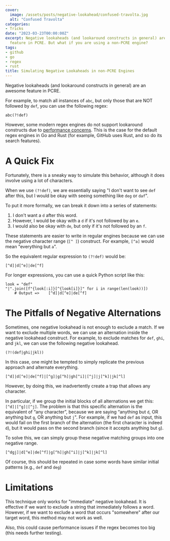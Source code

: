 ```yaml
---
cover:
  image: /assets/posts/negative-lookahead/confused-travolta.jpg
  alt: "Confused Travolta"
categories:
- Tricks
date: "2023-03-23T00:00:00Z"
excerpt: Negative lookaheads (and lookaround constructs in general) are an awesome
  feature in PCRE. But what if you are using a non-PCRE engine?
tags:
- github
- go
- regex
- rust
title: Simulating Negative Lookaheads in non-PCRE Engines
---
```


Negative lookaheads (and lookaround constructs in general) are an awesome feature in PCRE.

For example, to match all instances of `abc`, but only those that are NOT followed by `def`, you can use the following regex:

```
abc(?!def)
```

However, some modern regex engines do not support lookaround constructs due to [performance concerns](https://github.com/google/re2/issues/255). This is the case for the default regex engines in Go and Rust (for example, GitHub uses Rust, and so do its search features).

# A Quick Fix

Fortunately, there is a sneaky way to simulate this behavior, although it does involve using a lot of characters.

When we use `(?!def)`, we are essentially saying "I don't want to see `def` after this, but I would be okay with seeing something like `deg` or `daf`".

To put it more formally, we can break it down into a series of statements:

1. I don't want a `d` after this word.
2. However, I would be okay with a `d` if it's not followed by an `e`.
3. I would also be okay with `de`, but only if it's not followed by an `f`.

These statements are easier to write in regular engines because we can use the negative character range (`[^ ]`) construct. For example, `[^a]` would mean "everything but `a`".

So the equivalent regular expression to `(?!def)` would be:

`[^d]|d[^e]|de[^f]`

For longer expressions, you can use a quick Python script like this:

```
look = "def"
"|".join([f"{look[:i]}[^{look[i]}]" for i in range(len(look))])
	# Output =>    [^d]|d[^e]|de[^f]

```

# The Pitfalls of Negative Alternations

Sometimes, one negative lookahead is not enough to exclude a match. If we want to exclude multiple words, we can use an alternation inside the negative lookahead construct. For example, to exclude matches for `def`, `ghi`, and `jkl`, we can use the following negative lookahead.

```
(?!(def|ghi|jkl))
```

In this case, one might be tempted to simply replicate the previous approach and alternate everything.

```
[^d]|d[^e]|de[^f]|[^g]|g[^h]|gh[^i]|[^j]|j[^k]|jk[^l]
```

However, by doing this, we inadvertently create a trap that allows any character.

In particular, if we group the initial blocks of all alternations we get this: `[^d]|[^g]|[^j]`. The problem is that this specific alternation is the equivalent of “any character”, because we are saying “anything but `d`, OR anything but `g`, OR anything but `j`". For example, if we had `def` as input, this would fail on the first branch of the alternation (the first character is indeed `d`), but it would pass on the second branch (since it accepts anything but `g`). 

To solve this, we can simply group these negative matching groups into one negative range.

```
[^dgj]|d[^e]|de[^f]|g[^h]|gh[^i]|j[^k]|jk[^l]
```

Of course, this should be repeated in case some words have similar initial patterns (e.g., `def` and `deg`)

# Limitations

This technique only works for "immediate" negative lookahead. It is effective if we want to exclude a string that immediately follows a word. However, if we want to exclude a word that occurs "somewhere" after our target word, this method may not work as well.

Also, this could cause performance issues if the regex becomes too big (this needs further testing).
